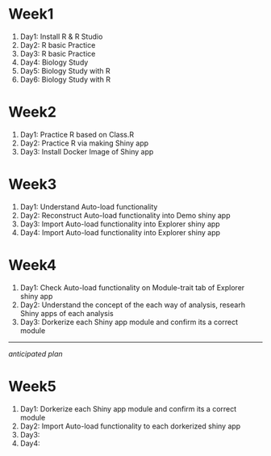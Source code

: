 # Week1
1. Day1: Install R & R Studio
2. Day2: R basic Practice
3. Day3: R basic Practice
4. Day4: Biology Study
5. Day5: Biology Study with R
6. Day6: Biology Study with R

# Week2
1. Day1: Practice R based on Class.R
2. Day2: Practice R via making Shiny app
3. Day3: Install Docker Image of Shiny app

# Week3
1. Day1: Understand Auto-load functionality
2. Day2: Reconstruct Auto-load functionality into Demo shiny app
3. Day3: Import Auto-load functionality into Explorer shiny app
4. Day4: Import Auto-load functionality into Explorer shiny app

# Week4
1. Day1: Check Auto-load functionality on Module-trait tab of Explorer shiny app
2. Day2: Understand the concept of the each way of analysis, researh Shiny apps of each analysis
3. Day3: Dorkerize each Shiny app module and confirm its a correct module

---
*anticipated plan*
# Week5
1. Day1: Dorkerize each Shiny app module and confirm its a correct module
2. Day2: Import Auto-load functionality to each dorkerized shiny app
3. Day3: 
4. Day4: 

